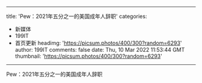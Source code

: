 
---
title: 'Pew：2021年五分之一的美国成年人辞职'
categories: 
 - 新媒体
 - 199IT
 - 首页更新
headimg: 'https://picsum.photos/400/300?random=6293'
author: 199IT
comments: false
date: Thu, 10 Mar 2022 11:53:44 GMT
thumbnail: 'https://picsum.photos/400/300?random=6293'
---

<div>   
Pew：2021年五分之一的美国成年人辞职  
</div>
            